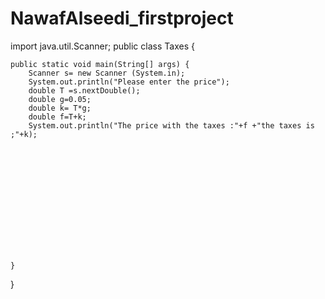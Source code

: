 # NawafAlseedi_firstproject
import java.util.Scanner;
public class Taxes {

	public static void main(String[] args) {
		Scanner s= new Scanner (System.in);
		System.out.println("Please enter the price");
		double T =s.nextDouble();
		double g=0.05;
		double k= T*g;
		double f=T+k;
		System.out.println("The price with the taxes :"+f +"the taxes is ;"+k);
		
		
		
		
		
		
		
		
		
		
		
		
		
		
	}

}

